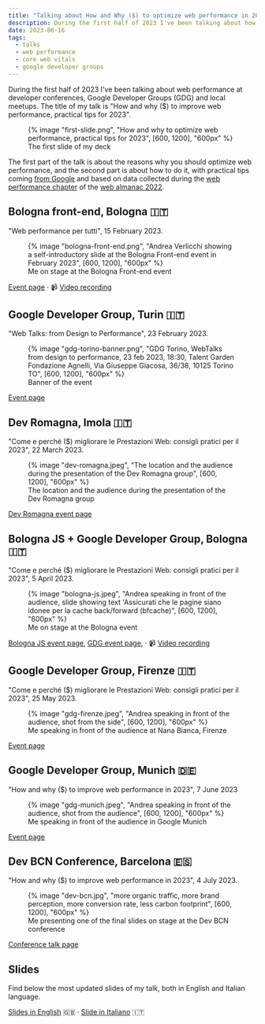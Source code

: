```yaml
---
title: "Talking about How and Why ($) to optimize web performance in 2023"
description: During the first half of 2023 I've been talking about how and why to optimise web performance at developer conferences, Google Developer Groups (GDG) and local meetups.
date: 2023-06-16
tags:
  - talks
  - web performance
  - core web vitals
  - google developer groups
---
```


During the first half of 2023 I've been talking about web performance at developer conferences, Google Developer Groups (GDG) and local meetups. The title of my talk is "How and why ($) to improve web performance, practical tips for 2023".

<figure>
{% image "first-slide.png", "How and why to optimize web performance, practical tips for 2023", [600, 1200], "600px" %}
  <figcaption>The first slide of my deck</figcaption>
</figure>

The first part of the talk is about the reasons why you should optimize web performance, and the second part is about how to do it, with practical tips coming [from Google](https://web.dev/top-cwv-2023/) and based on data collected during the [web performance chapter](https://almanac.httparchive.org/en/2022/performance) of the [web almanac 2022](https://almanac.httparchive.org/en/2022/).

## Bologna front-end, Bologna 🇮🇹

"Web performance per tutti", <time datetime="2023-02-15">15 February 2023</time>.

<figure>
	{% image "bologna-front-end.png", "Andrea Verlicchi showing a self-introductory slide at the Bologna Front-end event in February 2023", [600, 1200], "600px" %}
	<figcaption>Me on stage at the Bologna Front-end event</figcaption>
</figure>

[Event page](https://www.meetup.com/it-IT/bologna-front-end/events/291336433/) &middot; 📹 [Video recording](https://www.youtube.com/watch?v=eBBGYyKd7lg)

## Google Developer Group, Turin 🇮🇹

"Web Talks: from Design to Performance", <time datetime="2023-02-23">23 February 2023</time>.

<figure>
	{% image "gdg-torino-banner.png", "GDG Torino, WebTalks from design to performance, 23 feb 2023, 18:30, Talent Garden Fondazione Agnelli, Via Giuseppe Giacosa, 36/38, 10125 Torino TO", [600, 1200], "600px" %}
	<figcaption>Banner of the event</figcaption>
</figure>

[Event page](https://gdg.community.dev/events/details/google-gdg-torino-presents-web-talks-from-design-to-performance/)

## Dev Romagna, Imola 🇮🇹

"Come e perché ($) migliorare le Prestazioni Web: consigli pratici per il 2023", <time datetime="2023-03-22">22 March 2023</time>.

<figure>
	{% image "dev-romagna.jpeg", "The location and the audience during the presentation of the Dev Romagna group", [600, 1200], "600px" %}
	<figcaption>The location and the audience during the presentation of the Dev Romagna group</figcaption>
</figure>

[Dev Romagna event page](https://www.meetup.com/it-IT/devromagna/events/291862771)

## Bologna JS + Google Developer Group, Bologna 🇮🇹

"Come e perché ($) migliorare le Prestazioni Web: consigli pratici per il 2023", <time datetime="2023-04-05">5 April 2023</time>.

<figure>
	{% image "bologna-js.jpeg", "Andrea speaking in front of the audience, slide showing text 'Assicurati che le pagine siano idonee per la cache back/forward (bfcache)", [600, 1200], "600px" %}
	<figcaption>Me on stage at the Bologna event</figcaption>
</figure>

[Bologna JS event page](https://www.meetup.com/it-IT/bologna-js-meetup/events/292424299/), [GDG event page](https://gdg.community.dev/events/details/google-gdg-bologna-presents-come-e-perche-migliorare-le-prestazioni-web-consigli-pratici-per-il-2023/), &middot; 📹 [Video recording](https://www.youtube.com/watch?v=_UuExM3NhaA)

## Google Developer Group, Firenze 🇮🇹

"Come e perché ($) migliorare le Prestazioni Web: consigli pratici per il 2023", <time datetime="2023-05-25">25 May 2023</time>.

<figure>
	{% image "gdg-firenze.jpeg", "Andrea speaking in front of the audience, shot from the side", [600, 1200], "600px" %}
	<figcaption>Me speaking in front of the audience at Nana Bianca, Firenze</figcaption>
</figure>

[Event page](https://gdg.community.dev/events/details/google-gdg-firenze-presents-come-e-perche-migliorare-le-prestazioni-web/)

## Google Developer Group, Munich 🇩🇪

"How and why ($) to improve web performance in 2023", <time datetime="2023-06-07">7 June 2023</time>

<figure>
	{% image "gdg-munich.jpeg", "Andrea speaking in front of the audience, shot from the audience", [600, 1200], "600px" %}
	<figcaption>Me speaking in front of the audience in Google Munich</figcaption>
</figure>

[Event page](https://gdg.community.dev/events/details/google-gdg-munich-presents-web-performance-meetup/)

## Dev BCN Conference, Barcelona 🇪🇸

"How and why ($) to improve web performance in 2023", <time datetime="2023-07-04">4 July 2023</time>.

<figure>
	{% image "dev-bcn.jpg", "more organic traffic, more brand perception, more conversion rate, less carbon footprint", [600, 1200], "600px" %}
	<figcaption>Me presenting one of the final slides on stage at the Dev BCN conference</figcaption>
</figure>

[Conference talk page](https://www.devbcn.com/talk/457013)

## Slides

Find below the most updated slides of my talk, both in English and Italian language.

[Slides in English](/pdf/how-why-improve-web-performance-practical-tips-2023.pdf) 🇬🇧 &middot; [Slide in Italiano](/pdf/come-perche-migliorare-prestazioni-web-consigli-pratici-2023.pdf) 🇮🇹
